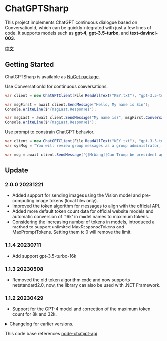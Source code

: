 # ChatGPTSharp

This project implements ChatGPT continuous dialogue based on ConversationId, which can be quickly integrated with just a few lines of code. It supports models such as **gpt-4**, **gpt-3.5-turbo**, and **text-davinci-003**.

[中文](README_CN.md)

## Getting Started

ChatGPTSharp is available as [NuGet package](https://www.nuget.org/packages/ChatGPTSharp/).

Use ConversationId for continuous conversations.
```csharp
var client = new ChatGPTClient(File.ReadAllText("KEY.txt"), "gpt-3.5-turbo");

var msgFirst = await client.SendMessage("Hello, My name is Sin");
Console.WriteLine($"{msgLast.Response}");

var msgLast = await client.SendMessage("My name is?", msgFirst.ConversationId, msgFirst.MessageId);
Console.WriteLine($"{msgLast.Response}");
```

Use prompt to constrain ChatGPT behavior.
```csharp
var client = new ChatGPTClient(File.ReadAllText("KEY.txt"), "gpt-3.5-turbo");
var sysMsg = "You will review group messages as a group administrator, and I will inform you in the format of {[who][said what]} to reply with a number from 0 to 10 to indicate the severity of political content in their speech, such as "0". No need to reply with any other unnecessary content, such as no political content or inability to understand the defense. Please note that group members may be cunning and use pinyin, initials, homophones, abbreviations, etc., to describe things to avoid scrutiny.";

var msg = await client.SendMessage("{[MrWang][Can Trump be president again?]}", sendSystemType: Model.SendSystemType.Custom, sendSystemMessage: sysMsg);
```

## Update

### 2.0.0 20231221
* Added support for sending images using the Vision model and pre-computing image tokens (local files only).
* Improved the token algorithm for messages to align with the official API.
* Added more default token count data for official website models and automatic conversion of '16k' in model names to maximum tokens.
* Considering the increasing number of tokens in models, introduced a method to support unlimited MaxResponseTokens and MaxPromptTokens. Setting them to 0 will remove the limit.

### 1.1.4 20230711
* Add support gpt-3.5-turbo-16k
 
### 1.1.3 20230508
* Removed the old token algorithm code and now supports netstandard2.0, now, the library can also be used with .NET Framework.

### 1.1.2 20230429
* Support for the GPT-4 model and correction of the maximum token count for 8k and 32k.

<details> <summary>Changelog for earlier versions.</summary>

### 1.1.0 20230320
* The initialization method of ChatGPTClient adds a request timeout setting and changes the default timeout time from 20 seconds to 60 seconds.

### 1.0.9 20230307
* Using TiktokenSharp to calculate token count, fixing the issue of inaccurate token calculation.

### 1.0.8 20230304
* token algorithm fix

### 1.0.6 20230303
* The token algorithm has been temporarily removed, which may cause exceptions when certain strings are combined. It will be restored after subsequent testing is completed.

### 1.0.5 20230303
* Add SendMessage parameters sendSystemType and sendSystemMessage to specify the insertion of system messages into the conversation.

### 1.0.3 20230302
* Add local token algorithm of gpt3, the algorithm is from js library gpt-3-encoder

</details>

This code base references [node-chatgpt-api](https://github.com/waylaidwanderer/node-chatgpt-api)
